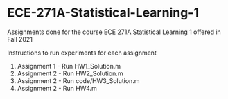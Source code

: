 # ECE-271A-Statistical-Learning-1
Assignments done for the course ECE 271A Statistical Learning 1 offered in Fall 2021

Instructions to run experiments for each assignment 

1. Assignment 1 - Run HW1_Solution.m
2. Assignment 2 - Run HW2_Solution.m
3. Assignment 2 - Run code/HW3_Solution.m
4. Assignment 2 - Run HW4.m
